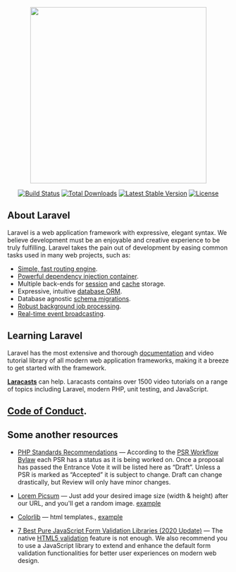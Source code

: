 <p align="center"><img src="https://res.cloudinary.com/dtfbvvkyp/image/upload/v1566331377/laravel-logolockup-cmyk-red.svg" width="400"></p>

<p align="center">
<a href="https://travis-ci.org/laravel/framework"><img src="https://travis-ci.org/laravel/framework.svg" alt="Build Status"></a>
<a href="https://packagist.org/packages/laravel/framework"><img src="https://poser.pugx.org/laravel/framework/d/total.svg" alt="Total Downloads"></a>
<a href="https://packagist.org/packages/laravel/framework"><img src="https://poser.pugx.org/laravel/framework/v/stable.svg" alt="Latest Stable Version"></a>
<a href="https://packagist.org/packages/laravel/framework"><img src="https://poser.pugx.org/laravel/framework/license.svg" alt="License"></a>
</p>

## About Laravel

Laravel is a web application framework with expressive, elegant syntax. We believe development must be an enjoyable and creative experience to be truly fulfilling. Laravel takes the pain out of development by easing common tasks used in many web projects, such as:

- [Simple, fast routing engine](https://laravel.com/docs/routing).
- [Powerful dependency injection container](https://laravel.com/docs/container).
- Multiple back-ends for [session](https://laravel.com/docs/session) and [cache](https://laravel.com/docs/cache) storage.
- Expressive, intuitive [database ORM](https://laravel.com/docs/eloquent).
- Database agnostic [schema migrations](https://laravel.com/docs/migrations).
- [Robust background job processing](https://laravel.com/docs/queues).
- [Real-time event broadcasting](https://laravel.com/docs/broadcasting).

## Learning Laravel

Laravel has the most extensive and thorough [documentation](https://laravel.com/docs) and video tutorial library of all modern web application frameworks, making it a breeze to get started with the framework.

**[Laracasts](https://laracasts.com)** can help. Laracasts contains over 1500 video tutorials on a range of topics including Laravel, modern PHP, unit testing, and JavaScript.

## [Code of Conduct](https://laravel.com/docs/contributions#code-of-conduct).

## Some another resources

- [PHP Standards Recommendations](https://www.php-fig.org/psr/) &mdash; According to the [PSR Workflow Bylaw](https://www.php-fig.org/bylaws/psr-workflow) each PSR has a status as it is being worked on. Once a proposal has passed the Entrance Vote it will be listed here as “Draft”. Unless a PSR is marked as “Accepted” it is subject to change. Draft can change drastically, but Review will only have minor changes.

- [Lorem Picsum](https://picsum.photos/) &mdash; Just add your desired image size (width & height) after our URL, and you'll get a random image. [example](https://picsum.photos/200/300)

- [Colorlib](https://colorlib.com/wp/template/archlab/) &mdash; html templates., [example](https://colorlib.com/preview/theme/archlab/)

- [7 Best Pure JavaScript Form Validation Libraries (2020 Update)](https://www.cssscript.com/best-javascript-form-validator/) &mdash; The native [HTML5 validation](https://developer.mozilla.org/en-US/docs/Learn/HTML/Forms/Form_validation) feature is not enough. We also recommend you to use a JavaScript library to extend and enhance the default form validation functionalities for better user experiences on modern web design.